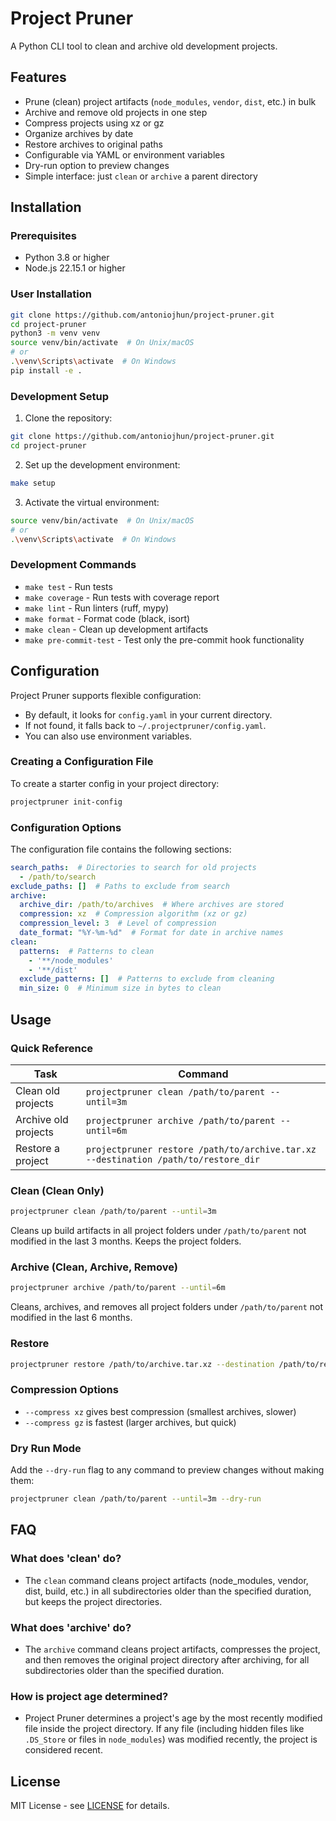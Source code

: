 # Project Pruner

A Python CLI tool to clean and archive old development projects.

## Features

- Prune (clean) project artifacts (`node_modules`, `vendor`, `dist`, etc.) in bulk
- Archive and remove old projects in one step
- Compress projects using xz or gz
- Organize archives by date
- Restore archives to original paths
- Configurable via YAML or environment variables
- Dry-run option to preview changes
- Simple interface: just `clean` or `archive` a parent directory

## Installation

### Prerequisites
- Python 3.8 or higher
- Node.js 22.15.1 or higher

### User Installation
```bash
git clone https://github.com/antoniojhun/project-pruner.git
cd project-pruner
python3 -m venv venv
source venv/bin/activate  # On Unix/macOS
# or
.\venv\Scripts\activate  # On Windows
pip install -e .
```

### Development Setup
1. Clone the repository:
```bash
git clone https://github.com/antoniojhun/project-pruner.git
cd project-pruner
```

2. Set up the development environment:
```bash
make setup
```

3. Activate the virtual environment:
```bash
source venv/bin/activate  # On Unix/macOS
# or
.\venv\Scripts\activate  # On Windows
```

### Development Commands
- `make test` - Run tests
- `make coverage` - Run tests with coverage report
- `make lint` - Run linters (ruff, mypy)
- `make format` - Format code (black, isort)
- `make clean` - Clean up development artifacts
- `make pre-commit-test` - Test only the pre-commit hook functionality

## Configuration

Project Pruner supports flexible configuration:
- By default, it looks for `config.yaml` in your current directory.
- If not found, it falls back to `~/.projectpruner/config.yaml`.
- You can also use environment variables.

### Creating a Configuration File
To create a starter config in your project directory:
```bash
projectpruner init-config
```

### Configuration Options
The configuration file contains the following sections:
```yaml
search_paths:  # Directories to search for old projects
  - /path/to/search
exclude_paths: []  # Paths to exclude from search
archive:
  archive_dir: /path/to/archives  # Where archives are stored
  compression: xz  # Compression algorithm (xz or gz)
  compression_level: 3  # Level of compression
  date_format: "%Y-%m-%d"  # Format for date in archive names
clean:
  patterns:  # Patterns to clean
    - '**/node_modules'
    - '**/dist'
  exclude_patterns: []  # Patterns to exclude from cleaning
  min_size: 0  # Minimum size in bytes to clean
```

## Usage

### Quick Reference

| Task | Command |
|------|---------|
| Clean old projects | `projectpruner clean /path/to/parent --until=3m` |
| Archive old projects | `projectpruner archive /path/to/parent --until=6m` |
| Restore a project | `projectpruner restore /path/to/archive.tar.xz --destination /path/to/restore_dir` |

### Clean (Clean Only)
```bash
projectpruner clean /path/to/parent --until=3m
```
Cleans up build artifacts in all project folders under `/path/to/parent` not modified in the last 3 months. Keeps the project folders.

### Archive (Clean, Archive, Remove)
```bash
projectpruner archive /path/to/parent --until=6m
```
Cleans, archives, and removes all project folders under `/path/to/parent` not modified in the last 6 months.

### Restore
```bash
projectpruner restore /path/to/archive.tar.xz --destination /path/to/restore_dir
```

### Compression Options
- `--compress xz` gives best compression (smallest archives, slower)
- `--compress gz` is fastest (larger archives, but quick)

### Dry Run Mode
Add the `--dry-run` flag to any command to preview changes without making them:
```bash
projectpruner clean /path/to/parent --until=3m --dry-run
```

## FAQ

### What does 'clean' do?
- The `clean` command cleans project artifacts (node_modules, vendor, dist, build, etc.) in all subdirectories older than the specified duration, but keeps the project directories.

### What does 'archive' do?
- The `archive` command cleans project artifacts, compresses the project, and then removes the original project directory after archiving, for all subdirectories older than the specified duration.

### How is project age determined?
- Project Pruner determines a project's age by the most recently modified file inside the project directory. If any file (including hidden files like `.DS_Store` or files in `node_modules`) was modified recently, the project is considered recent.

## License

MIT License - see [LICENSE](LICENSE) for details.
